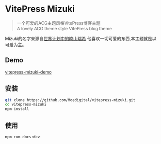 # VitePress Mizuki
> 一个可爱的ACG主题风格VitePress博客主题  
> A lovely ACG theme style VitePress blog theme

Mizuki的名字来源自[世界计划中的晓山瑞希](https://pjsekai.sega.jp/character/unite05/mizuki/index.html) 他喜欢一切可爱的东西,本主题就是以可爱为主。
## Demo
[vitepress-mizuki-demo](https://mizukitheme.moedigital.org)
## 安装
```bash
git clone https://github.com/Moedigital/vitepress-mizuki.git
cd vitepress-mizuki
npm install
```
## 使用
```bash
npm run docs:dev
```
